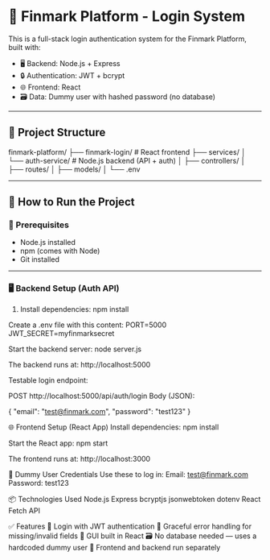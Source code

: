 # 🏦 Finmark Platform - Login System

This is a full-stack login authentication system for the Finmark Platform, built with:

- 🖥️ Backend: Node.js + Express
- 🔒 Authentication: JWT + bcrypt
- 🌐 Frontend: React
- 🗃️ Data: Dummy user with hashed password (no database)

---

## 📁 Project Structure

finmark-platform/
├── finmark-login/ # React frontend
├── services/
│ └── auth-service/ # Node.js backend (API + auth)
│ ├── controllers/
│ ├── routes/
│ ├── models/
│ └── .env

---

## 🚀 How to Run the Project

### 🔧 Prerequisites

- Node.js installed
- npm (comes with Node)
- Git installed

---

### 🖥️ Backend Setup (Auth API)

1. Install dependencies:
npm install

Create a .env file with this content:
PORT=5000
JWT_SECRET=myfinmarksecret

Start the backend server:
node server.js

The backend runs at: http://localhost:5000

Testable login endpoint:

POST http://localhost:5000/api/auth/login
Body (JSON):
 
{
  "email": "test@finmark.com",
  "password": "test123"
}

🌐 Frontend Setup (React App)
Install dependencies:
npm install

Start the React app:
npm start

The frontend runs at: http://localhost:3000

👤 Dummy User Credentials
Use these to log in:
Email: test@finmark.com
Password: test123

📦 Technologies Used
Node.js
Express
bcryptjs
jsonwebtoken
dotenv
React
Fetch API

✅ Features
🔐 Login with JWT authentication
🧠 Graceful error handling for missing/invalid fields
📄 GUI built in React
🗃️ No database needed — uses a hardcoded dummy user
🔁 Frontend and backend run separately

